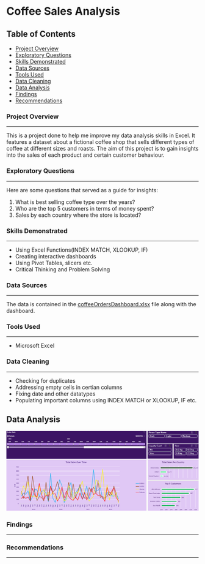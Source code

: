 # Coffee Sales Analysis
## Table of Contents
- [Project Overview](#project-overview)
- [Exploratory Questions](#exploratory-questions)
- [Skills Demonstrated](#skills-demonstrated)
- [Data Sources](#data-sources)
- [Tools Used](#tools-used)
- [Data Cleaning](#data-cleaning)
- [Data Analysis](#data-analysis)
- [Findings](#findings)
- [Recommendations](#recommendations)

### Project Overview
---
This is a project done to help me improve my data analysis skills in Excel. It features a dataset about a fictional coffee shop that sells different types of coffee at different sizes and roasts. The aim of this project is to gain insights into the sales of each product and certain customer behaviour.
### Exploratory Questions
---
Here are some questions that served as a guide for insights:
1. What is best selling coffee type over the years?
2. Who are the top 5 customers in terms of money spent?
3. Sales by each country where the store is located?

### Skills Demonstrated
---
- Using Excel Functions(INDEX MATCH, XLOOKUP, IF)
- Creating interactive dashboards
- Using Pivot Tables, slicers etc.
- Critical Thinking and Problem Solving

### Data Sources
---
The data is contained in the [coffeeOrdersDashboard.xlsx](coffeeOrdersDashboard.xlsx) file along with the dashboard.
### Tools Used
---
- Microsoft Excel
### Data Cleaning
---
- Checking for duplicates
- Addressing empty cells in certian columns
- Fixing date and other datatypes
- Populating important columns using INDEX MATCH or XLOOKUP, IF etc.
## Data Analysis

<p align="center">
  <img src="coffee_dashboard.png">
</p>

### Findings
---

### Recommendations
---
